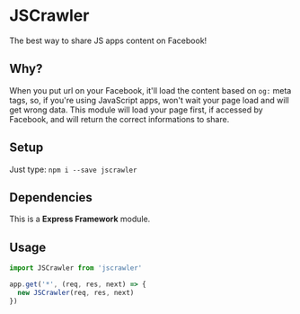 # JSCrawler
The best way to share JS apps content on Facebook!

## Why?

When you put url on your Facebook, it'll load the content based on `og:` meta tags, so, if you're using JavaScript apps, won't wait your page load and will get wrong data. This module will load your page first, if accessed by Facebook, and will return the correct informations to share.

## Setup

Just type:
`npm i --save jscrawler`

## Dependencies

This is a **Express Framework** module.

## Usage

```js
import JSCrawler from 'jscrawler'

app.get('*', (req, res, next) => {
  new JSCrawler(req, res, next)
})
```
